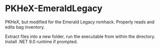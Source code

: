 PKHeX-EmeraldLegacy
=====
PKHeX, but modified for the Emerald Legacy romhack. Properly reads and edits bag inventory.

Extract files into a new folder, run the executable from within the directory.
Install .NET 9.0 runtime if prompted.
